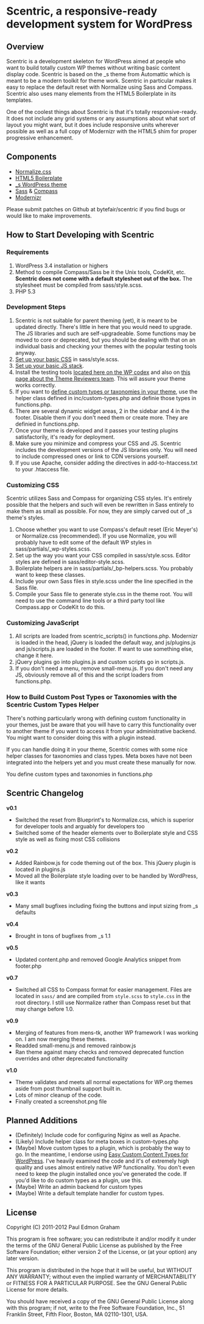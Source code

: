 # Scentric, a responsive-ready development system for WordPress

## Overview

Scentric is a development skeleton for WordPress aimed at people who want to build totally custom WP themes without writing basic content display code. Scentric is based on the _s theme from Automattic which is meant to be a modern toolkit for theme work. Scentric in particular makes it easy to replace the default reset with Normalize using Sass and Compass. Scentric also uses many elements from the HTML5 Boilerplate in its templates.

One of the coolest things about Scentric is that it's totally responsive-ready. It does not include any grid systems or any assumptions about what sort of layout you might want, but it does include responsive units wherever possible as well as a full copy of Modernizr with the HTML5 shim for proper progressive enhancement.

## Components

* [Normalize.css](http://necolas.github.com/normalize.css/)
* [HTML5 Boilerplate](http://html5boilerplate.com)
* [_s WordPress theme](https://github.com/Automattic/_s)
* [Sass](http://sass-lang.com) & [Compass](http://compass-style.org)
* [Modernizr](http://modernizr.com/)

Please submit patches on Github at bytefair/scentric if you find bugs or would like to make improvements.

## How to Start Developing with Scentric

### Requirements

1. WordPress 3.4 installation or highers
2. Method to compile Compass/Sass be it the Unix tools, CodeKit, etc. __Scentric does not come with a default stylesheet out of the box.__ The stylesheet must be compiled from sass/style.scss.
3. PHP 5.3

### Development Steps

1. Scentric is not suitable for parent theming (yet), it is meant to be updated directly. There's little in here that you would need to upgrade. The JS libraries and such are self-upgradeable. Some functions may be moved to core or deprecated, but you should be dealing with that on an individual basis and checking your themes with the popular testing tools anyway.
2. [Set up your basic CSS](#customizing-css) in sass/style.scss.
3. [Set up your basic JS stack](#customizing-js).
4. Install the testing tools [located here on the WP codex](http://codex.wordpress.org/Theme_Unit_Test) and also on [this page about the Theme Reviewers team](http://make.wordpress.org/themes/about/how-to-join-wptrt/). This will assure your theme works correctly.
5. If you want to [define custom types or taxonomies in your theme](#how-to-build-custom-post-types-or-taxonomies-with-the-scentric-custom-types-helper), use the helper class defined in inc/custom-types.php and definie those types in functions.php.
6. There are several dynamic widget areas, 2 in the sidebar and 4 in the footer. Disable them if you don't need them or create more. They are definied in functions.php.
7. Once your theme is developed and it passes your testing plugins satisfactorily, it's ready for deployment.
8. Make sure you minimize and compress your CSS and JS. Scentric includes the development versions of the JS libraries only. You will need to include compressed ones or link to CDN versions yourself.
9. If you use Apache, consider adding the directives in add-to-htaccess.txt to your .htaccess file.

### Customizing CSS

Scentric utilizes Sass and Compass for organizing CSS styles. It's entirely possible that the helpers and such will even be rewritten in Sass entirely to make them as small as possible. For now, they are simply carved out of _s theme's styles.

1. Choose whether you want to use Compass's default reset (Eric Meyer's) or Normalize.css (recommended). If you use Normalize, you will probably have to edit some of the default WP styles in sass/partials/_wp-styles.scss.
2. Set up the way you want your CSS compiled in sass/style.scss. Editor styles are defined in sass/editor-style.scss.
3. Boilerplate helpers are in sass/partials/_bp-helpers.scss. You probably want to keep these classes.
4. Include your own Sass files in style.scss under the line specified in the Sass file.
5. Compile your Sass file to generate style.css in the theme root. You will need to use the command line tools or a third party tool like Compass.app or CodeKit to do this.

### <span id="customize-js">Customizing JavaScript</span>

1. All scripts are loaded from scentric_scripts() in functions.php. Modernizr is loaded in the head, jQuery is loaded the default way, and js/plugins.js and js/scripts.js are loaded in the footer. If want to use something else, change it here.
2. jQuery plugins go into plugins.js and custom scripts go in scripts.js.
3. If you don't need a menu, remove small-menu.js. If you don't need any JS, obviously remove all of this and the script loaders from functions.php.

### How to Build Custom Post Types or Taxonomies with the Scentric Custom Types Helper

There's nothing particularly wrong with defining custom functionality in your themes, just be aware that you will have to carry this functionality over to another theme if you want to access it from your administrative backend. You might want to consider doing this with a plugin instead.

If you can handle doing it in your theme, Scentric comes with some nice helper classes for taxonomies and class types. Meta boxes have not been integrated into the helpers yet and you must create these manually for now.

You define custom types and taxonomies in functions.php

## Scentric Changelog

__v0.1__

* Switched the reset from Blueprint's to Normalize.css, which is superior for developer tools and arguably for developers too
* Switched some of the header elements over to Boilerplate style and CSS style as well as fixing most CSS collisions

__v0.2__

* Added Rainbow.js for code theming out of the box. This jQuery plugin is located in plugins.js
* Moved all the Boilerplate style loading over to be handled by WordPress, like it wants

__v0.3__

* Many small bugfixes including fixing the buttons and input sizing from _s defaults

__v0.4__

* Brought in tons of bugfixes from _s 1.1

__v0.5__

* Updated content.php and removed Google Analytics snippet from footer.php

__v0.7__

* Switched all CSS to Compass format for easier management. Files are located in `sass/` and are compiled from `style.scss` to `style.css` in the root directory. I still use Normalize rather than Compass reset but that may change before 1.0.

__v0.9__

* Merging of features from mens-tk, another WP framework I was working on. I am now merging these themes.
* Readded small-menu.js and removed rainbow.js
* Ran theme against many checks and removed deprecated function overrides and other deprecated functionality

__v1.0__

* Theme validates and meets all normal expectations for WP.org themes aside from post thumbnail support built in.
* Lots of minor cleanup of the code.
* Finally created a screenshot.png file

## Planned Additions

* (Definitely) Include code for configuring Nginx as well as Apache.
* (Likely) Include helper class for meta boxes in custom-types.php
* (Maybe) Move custom types to a plugin, which is probably the way to go. In the meantime, I endorse using [Easy Custom Content Types for WordPress](http://codecanyon.net/item/easy-custom-content-types-for-wordpress/234182). I've heavily examined the code and it's of extremely high quality and uses almost entirely native WP functionality. You don't even need to keep the plugin installed once you've generated the code. If you'd like to do custom types as a plugin, use this.
* (Maybe) Write an admin backend for custom types
* (Maybe) Write a default template handler for custom types.

## License

Copyright (C) 2011-2012 Paul Edmon Graham

This program is free software; you can redistribute it and/or
modify it under the terms of the GNU General Public License
as published by the Free Software Foundation; either version 2
of the License, or (at your option) any later version.

This program is distributed in the hope that it will be useful,
but WITHOUT ANY WARRANTY; without even the implied warranty of
MERCHANTABILITY or FITNESS FOR A PARTICULAR PURPOSE.  See the
GNU General Public License for more details.

You should have received a copy of the GNU General Public License
along with this program; if not, write to the Free Software
Foundation, Inc., 51 Franklin Street, Fifth Floor, Boston, MA  02110-1301, USA.
